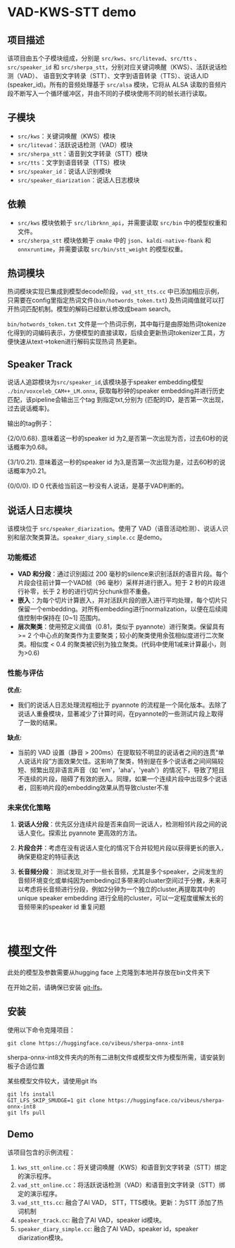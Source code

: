 
# VAD-KWS-STT demo


## 项目描述

该项目由五个子模块组成，分别是 `src/kws`、`src/litevad`、`src/tts` 、`src/speaker_id` 和 `src/sherpa_stt`，分别对应关键词唤醒（KWS）、活跃说话检测（VAD）、 语音到文字转录（STT）、文字到语音转录（TTS）、说话人ID (speaker_id)。所有的音频处理基于 `src/alsa` 模块，它将从 ALSA 读取的音频片段不断写入一个循环缓冲区，并由不同的子模块使用不同的帧长进行读取。

## 子模块

- `src/kws`：关键词唤醒（KWS）模块
- `src/litevad`：活跃说话检测（VAD）模块
- `src/sherpa_stt`：语音到文字转录（STT）模块
- `src/tts`：文字到语音转录（TTS）模块
- `src/speaker_id`：说话人识别模块
- `src/speaker_diarization`：说话人日志模块

## 依赖

- `src/kws` 模块依赖于 `src/librknn_api`，并需要读取 `src/bin` 中的模型权重和文件。
- `src/sherpa_stt` 模块依赖于 `cmake` 中的 `json`、`kaldi-native-fbank` 和 `onnxruntime`，并需要读取 `src/bin/stt_weight` 的模型权重。


## 热词模块
热词模块实现已集成到模型decode阶段，`vad_stt_tts.cc` 中已添加相应示例，只需要在config里指定热词文件(`bin/hotwords_token.txt`) 及热词阈值就可以打开热词匹配机制。模型的解码已经默认修改成beam search。

`bin/hotwords_token.txt` 文件是一个热词示例，其中每行是由原始热词tokenize化得到的词编码表示，方便模型的直接读取，后续会更新热词tokenizer工具，方便快速从text->token进行解码实现热词 热更新。

## Speaker Track
说话人追踪模块为`src/speaker_id`,该模块基于speaker embedding模型 `./bin/voxceleb_CAM++_LM.onnx`, 获取每秒钟的speaker embedding并进行历史匹配，该pipeline会输出三个tag 到指定txt,分别为 {匹配的ID，是否第一次出现，过去说话概率}。


输出的tag例子：  

{2/0/0.68}. 意味着这一秒的speaker id 为2,是否第一次出现为否，过去60秒的说话概率为0.68。 

{3/1/0.21}. 意味着这一秒的speaker id 为3,是否第一次出现为是，过去60秒的说话概率为0.21。 

{0/0/0}. ID 0 代表给当前这一秒没有人说话，是基于VAD判断的。  

## 说话人日志模块 

该模块位于 `src/speaker_diarization`。使用了 VAD（语音活动检测）、说话人识别和层次聚类算法。`speaker_diary_simple.cc` 是demo。

### 功能概述
- **VAD 和分段**：通过识别超过 200 毫秒的silence来识别活跃的语音片段。每个片段会往前计算一个VAD帧（96 毫秒）采样并进行嵌入。短于 2 秒的片段进行补零，长于 2 秒的进行切片分chunk但不重叠。
- **嵌入**：为每个切片计算嵌入，并对活跃片段的嵌入进行平均处理，每个切片只保留一个embedding。对所有embedding进行normalization，以便在后续阈值控制中保持在 [0~1] 范围内。
- **层次聚类**：使用预定义阈值（0.81，类似于 pyannote）进行聚类。保留具有 >= 2 个中心点的聚类作为主要聚类；较小的聚类使用余弦相似度进行二次聚类。相似度 < 0.4 的聚类被识别为独立聚类。(代码中使用1减来计算最小，则为>0.6)

### 性能与评估
**优点:**
- 我们的说话人日志处理流程相比于 pyannote 的流程是一个简化版本。去除了说话人重叠模块，显著减少了计算时间，在pyannote的一些测试片段上取得了一致的结果。

**缺点:**
- 当前的 VAD 设置（静音 > 200ms）在提取较不明显的说话者之间的连贯“单人说话片段”方面效果欠佳。这影响了聚类，特别是在多个说话者之间间隔较短、频繁出现非语言声音（如 'em'，'aha'，'yeah'）的情况下，导致了短且不连续的片段，阻碍了有效的嵌入。同理，如果一个连续片段中出现多个说话者，回影响片段的embedding效果从而导致cluster不准

### 未来优化策略
1. **说话人分段**：优先区分连续片段是否来自同一说话人，检测相邻片段之间的说话人变化。探索比 pyannote 更高效的方法。

2. **片段合并**：考虑在没有说话人变化的情况下合并较短片段以获得更长的嵌入，确保更稳定的特征表达  

3. **长音频分段**： 测试发现,对于一些长音频，尤其是多个speaker，之间发生的音频环境变化或单纯因为embeding过多带来的cluater空间过于分散，未来可以考虑将长音频进行分段，例如2分钟为一个独立的cluster,再提取其中的unique speaker embedding 进行全局的cluster，可以一定程度缓解太长的音频带来的speaker id 重复问题


&nbsp;


# 模型文件

此处的模型及参数需要从hugging face 上克隆到本地并存放在bin文件夹下

 
在开始之前，请确保已安装 [git-lfs](https://git-lfs.com)。

## 安装

使用以下命令克隆项目：

```shell
git clone https://huggingface.co/vibeus/sherpa-onnx-int8
```

sherpa-onnx-int8文件夹内的所有二进制文件或模型文件为模型所需，请安装到板子合适位置

某些模型文件较大，请使用git lfs

```shell
git lfs install
GIT_LFS_SKIP_SMUDGE=1 git clone https://huggingface.co/vibeus/sherpa-onnx-int8
git lfs pull
```

 
 
## Demo

该项目包含的示例流程：

1. `kws_stt_online.cc`：将关键词唤醒（KWS）和语音到文字转录（STT）绑定的演示程序。
2. `vad_stt_online.cc`：将活跃说话检测（VAD）和语音到文字转录（STT）绑定的演示程序。
3. `vad_stt_tts.cc`: 融合了AI VAD， STT，TTS模块。更新：为STT 添加了热词机制
4. `speaker_track.cc`: 融合了AI VAD，speaker id模块。
4. `speaker_diary_simple.cc`: 融合了AI VAD，speaker id，speaker diarization模块。
